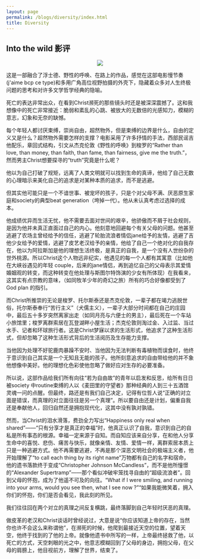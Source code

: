 ```yaml
---
layout: page
permalink: /blogs/diversity/index.html
title: Diversity
---
```


## Into the wild 影评

<center>
<img src="https://apollohong.github.io/images/into_the_wild.jpg">
</center>

这是一部融合了浮士德、野性的呼唤、在路上的作品，感觉在这部电影慢节奏(j'aime bcp ce type)和多用广角高位视野拍摄的外壳下，隐藏着众多对人生终极问题的思考和对许多文学哲学经典的隐喻。

死亡的表达非常出众，在看到Christ濒死的那些镜头时还是被深深震撼了。这和我想像中的死亡非常接近：脆弱和紊乱的心跳、被放大的无数倍的光感知力，模糊的意志，幻象和无奈的缺憾。

每个年轻人都讨厌束缚，崇尚自由，超然物外，但是束缚的边界是什么，自由的定义又是什么？超然物外需要怎样的支撑？电影采用了许多抒情的手法，西部民谣吉他配乐，章回式结构，引文从杰克伦敦《野性的呼唤》到梭罗的“Rather than love, than money, than faith, than fame, than fairness, give me the truth.”，然而男主Christ想要探寻的“truth”究竟是什么呢？


他以为自己打破了规矩，远离了人类文明就可以找到生命的真谛，他给了自己无数的心理暗示来美化自己的追求是对某种本质的追求，而不是逃避。


但其实他可能只是一个不谙世事、被宠坏的孩子，只是个对父母不满、厌恶原生家庭和society的典型beat generation（垮掉一代）。他从未认真考虑过选择的成本。


他成绩优异而生活无忧，他不需要去面对世间的艰辛，他骄傲而不屑于社会规则，是因为他并未真正直面过自己的内心。他刻意地回避每个有关父母的问题。他甚至逃避了农场主曾经给予的信任，逃避了轮胎流浪者情侣jane给予的友情，逃避了吉他少女给予的爱情，逃避了皮艺老汉给予的亲情，他给了自己一个绝对化的自我存在，他以为阿拉斯加是他的理想生活终极，是真正的自我，是一个没有人世纷杂的世外桃源。所以Christ这个人物远非纪实，他遇见的每一个人都有其寓意（比如他在大峡谷遇见的年轻 couple，后来的jane情侣，再到追忆自己的父母表示其爱情婚姻观的转变，而这种转变在他处理与斯图尔特饰演的少女有所体现）在我看来，这其实有点宗教的意味，（如同牧羊少年的奇幻之旅）所有的巧合好像都受到了God plan 的指引。


而Christ所推崇的无论是梭罗、托尔斯泰还是杰克伦敦，一辈子都在竭力逃脱世俗，托尔斯泰奉行“苦行主义”（犬儒主义），一辈子大部分时间都在自己的庄园中，最后五十多岁突然离家出走（如同月亮与六便士的男主），最后死在一个车站小旅馆里；梭罗离群索居在瓦登湖畔小屋生活；杰克伦敦则淘过金、入过监、当过水手、记者和环球旅行者。这是Christ梦寐以求的生活形式，他追求了这种生活形式，但却忽略了这种生活形式背后的生活阅历及生存能力支撑。


当他因为处理不好驼鹿肉暴躁不安时、当他因为无法判断有毒植物而误食时，他终于意识到自己其实是一个无知且无能的孩子。他所刻意追求的自由带给他的并不象他想像中美好。他的理想化色彩使他忽略了做好应对生存的必要准备。

所以说，这部作品给我们所有向往“若为自由故”的青年以启发和反思，给所有日日被society 中routine束缚的人以《麦田里的守望者》那种经典的人到三十五酒馆灵魂一问的点醒。但最终，路还是有我们自己决定，记得有位哲人说“正确的对立面是错误，而真理的对立面往往是另一个真理”。所以要自由还是计划，偏重自我还是奉献他人，回归自然还是拥抱现代化，这其中没有孰对孰错。

然而，当Christ的泪水滑落，费劲全力写出“Happiness only real when shared”——“只有分享才是真正的幸福”时，他真正认识了自我，意识到自己的自私是所有事态的根源。幸福一定来源于自知。而自知应该来自分享，在和他人分享生命中的喜悦、悲伤、痛苦与快乐，就像亲情、友情、爱情一样，离群索居本质上只是一种逃避方式。他不再需要逃避，不再是那个深恶文明社会的极端主义者，他开始理解了“to call each thing by its right name”万物都有自己的名字和宿命，他的遗书落款终于变成“Christopher Johnson McCandless”，而不是他所憧憬的“Alexander Supertramp”——那个看似冲破牢笼找寻自由的“超级流浪者”。回到父母的怀抱，成为了他遥不可及的向往。“What if I were smiling, and running into your arms, would you see then, what I see now ?”“如果我能微笑着，拥入你们的怀抱，你们是否会看见，我此刻的所见。

我们往往回在两个对立的真理之间反复横跳，最终落脚到自己年轻时厌恶的真理。


做皮革的老汉和Christ谈话时曾经说过，大意是说“你应该知道上帝的存在，当然你也许不会这么来称谓他”，在濒死的时候，他爬到最接近天空的位置，望着天空，他终于找到的了他的上帝。就像他遗书中所写的一样，上帝最终拯救了他，以死亡的方式，天空刺眼的光之中，他意志模糊回到了父母的身边，拥抱父母，在父母的肩膀上，他目视前方，理解了世界，结束了。